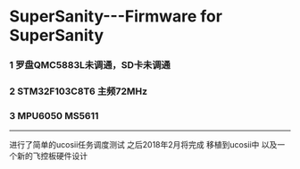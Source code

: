 # SuperSanity---Firmware for SuperSanity 
### 1 罗盘QMC5883L未调通，SD卡未调通
### 2 STM32F103C8T6 主频72MHz 
### 3 MPU6050 MS5611
---
进行了简单的ucosii任务调度测试
之后2018年2月将完成 移植到ucosii中 以及一个新的飞控板硬件设计
